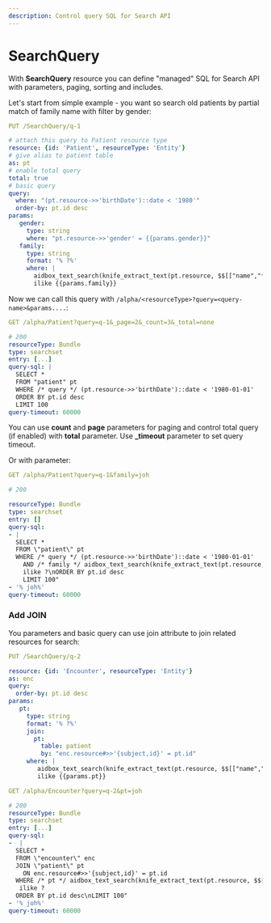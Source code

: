 ```yaml
---
description: Control query SQL for Search API
---
```


# SearchQuery

With **SearchQuery** resource you can define "managed"  SQL for Search API with parameters, paging, sorting and includes.

Let's start from simple example - you want so search old patients by partial match of family name with filter by gender:

```yaml
PUT /SearchQuery/q-1

# attach this query to Patient resource type
resource: {id: 'Patient', resourceType: 'Entity'}
# give alias to patient table
as: pt
# enable total query
total: true 
# basic query
query:
  where: "(pt.resource->>'birthDate')::date < '1980'"
  order-by: pt.id desc
params:
   gender:
     type: string
     where: "pt.resource->>'gender' = {{params.gender}}"
   family:
     type: string
     format: '% ?%'
     where: |
       aidbox_text_search(knife_extract_text(pt.resource, $$[["name","family"]]$$)) 
       ilike {{params.family}}
```

Now we can call this query with `/alpha/<resourceType>?query=<query-name>&params....`:

```yaml
GET /alpha/Patient?query=q-1&_page=2&_count=3&_total=none

# 200
resourceType: Bundle
type: searchset
entry: [...]
query-sql: |
  SELECT *
  FROM "patient" pt
  WHERE /* query */ (pt.resource->>'birthDate')::date < '1980-01-01'
  ORDER BY pt.id desc
  LIMIT 100
query-timeout: 60000
```

You can use **count** and **page** parameters for paging and control total query \(if enabled\) with **total** parameter. Use **\_timeout** parameter to set query timeout.

Or with parameter:

```yaml
GET /alpha/Patient?query=q-1&family=joh

# 200

resourceType: Bundle
type: searchset
entry: []
query-sql:
- | 
  SELECT *
  FROM \"patient\" pt
  WHERE /* query */ (pt.resource->>'birthDate')::date < '1980-01-01'
    AND /* family */ aidbox_text_search(knife_extract_text(pt.resource, $$[[\"name\",\"family\"]]$$)) 
    ilike ?\nORDER BY pt.id desc
    LIMIT 100"
- '% joh%'
query-timeout: 60000
```

### Add JOIN

You parameters and basic query can use join attribute to join related resources for search:

```yaml
PUT /SearchQuery/q-2

resource: {id: 'Encounter', resourceType: 'Entity'}
as: enc
query:
  order-by: pt.id desc
params:
   pt:
     type: string
     format: '% ?%'
     join:
       pt: 
         table: patient
         by: "enc.resource#>>'{subject,id}' = pt.id"
     where: |
        aidbox_text_search(knife_extract_text(pt.resource, $$[["name","family"]]$$)) 
        ilike {{params.pt}}
```

```yaml
GET /alpha/Encounter?query=q-2&pt=joh

# 200
resourceType: Bundle
type: searchset
entry: [...]
query-sql:
-  |
  SELECT *
  FROM \"encounter\" enc
  JOIN \"patient\" pt
    ON enc.resource#>>'{subject,id}' = pt.id
  WHERE /* pt */ aidbox_text_search(knife_extract_text(pt.resource, $$[[\"name\",\"family\"]]$$)) 
   ilike ?
  ORDER BY pt.id desc\nLIMIT 100"
- '% joh%'
query-timeout: 60000
```


